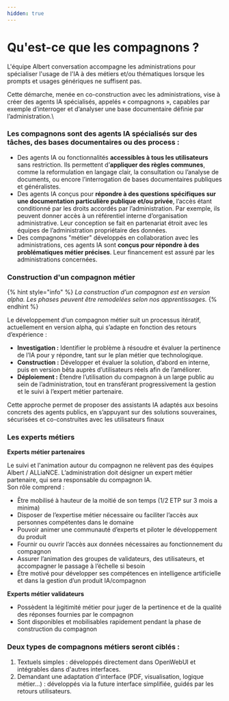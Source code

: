 ```yaml
---
hidden: true
---
```


# Qu'est-ce que les compagnons ?

L'équipe Albert conversation accompagne les administrations  pour spécialiser l'usage de l'IA à des métiers et/ou thématiques lorsque les prompts et usages génériques ne suffisent pas.

Cette démarche, menée en co-construction avec les administrations, vise à créer des agents IA spécialisés, appelés « compagnons », capables par exemple d’interroger et d’analyser une base documentaire définie par l’administration.\


### Les compagnons sont des agents IA spécialisés sur des tâches, des bases documentaires ou des process : &#x20;

* Des agents IA ou fonctionnalités **accessibles à tous les utilisateurs** sans restriction. Ils permettent d’**appliquer des règles communes**, comme la reformulation en langage clair, la consultation ou l’analyse de documents, ou encore l’interrogation de bases documentaires publiques et généralistes.&#x20;
* Des agents IA conçus pour **répondre à des questions spécifiques sur une documentation particulière publique et/ou privée**, l’accès étant conditionné par les droits accordés par l’administration. Par exemple, ils peuvent donner accès à un référentiel interne d’organisation administrative. Leur conception se fait en partenariat étroit avec les équipes de l’administration propriétaire des données.
* Des compagnons "métier" développés en collaboration avec les administrations, ces agents IA sont **conçus pour répondre à des problématiques métier précises**. Leur financement est assuré par les administrations concernées.



### Construction d'un compagnon métier&#x20;

{% hint style="info" %}
_La construction d’un compagnon est en version alpha. Les phases peuvent être remodelées selon nos apprentissages._
{% endhint %}

Le développement d’un compagnon métier suit un processus itératif, actuellement en version alpha, qui s’adapte en fonction des retours d’expérience :

* **Investigation :** Identifier le problème à résoudre et évaluer la pertinence de l’IA pour y répondre, tant sur le plan métier que technologique.
* **Construction :** Développer et évaluer la solution, d’abord en interne, puis en version bêta auprès d’utilisateurs réels afin de l’améliorer.
* **Déploiement :** Étendre l’utilisation du compagnon à un large public au sein de l’administration, tout en transférant progressivement la gestion et le suivi à l’expert métier partenaire.

Cette approche permet de proposer des assistants IA adaptés aux besoins concrets des agents publics, en s’appuyant sur des solutions souveraines, sécurisées et co-construites avec les utilisateurs finaux



### Les experts métiers&#x20;

**Experts métier partenaires**

Le suivi et l'animation autour du compagnon ne relèvent pas des équipes Albert / ALLiaNCE. L’administration doit désigner un expert métier partenaire, qui sera responsable du compagnon IA.\
Son rôle comprend :

* Être mobilisé à hauteur de la moitié de son temps (1/2 ETP sur 3 mois a minima)&#x20;
* Disposer de l’expertise métier nécessaire ou faciliter l’accès aux personnes compétentes dans le domaine
* Pouvoir animer une communauté d’experts et piloter le développement du produit
* Fournir ou ouvrir l’accès aux données nécessaires au fonctionnement du compagnon
* Assurer l’animation des groupes de validateurs, des utilisateurs, et accompagner le passage à l’échelle si besoin
* Être motivé pour développer ses compétences en intelligence artificielle et dans la gestion d’un produit IA/compagnon



**Experts métier validateurs**

* Possèdent la légitimité métier pour juger de la pertinence et de la qualité des réponses fournies par le compagnon
* Sont disponibles et mobilisables rapidement pendant la phase de construction du compagnon



### **Deux types de compagnons métiers seront ciblés :**

1. Textuels simples : développés directement dans OpenWebUI et intégrables dans d'autres interfaces.&#x20;
2. &#x20;Demandant une adaptation d'interface (PDF, visualisation, logique métier...) : développés via la future interface simplifiée, guidés par les retours utilisateurs.



